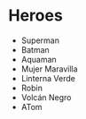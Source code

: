 # Heroes

* Superman
* Batman
* Aquaman
* Mujer Maravilla
* Linterna Verde
* Robin
* Volcán Negro
* ATom
